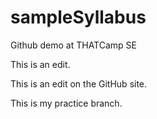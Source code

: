 sampleSyllabus
==============

Github demo at THATCamp SE

This is an edit.

This is an edit on the GitHub site.

This is my practice branch.